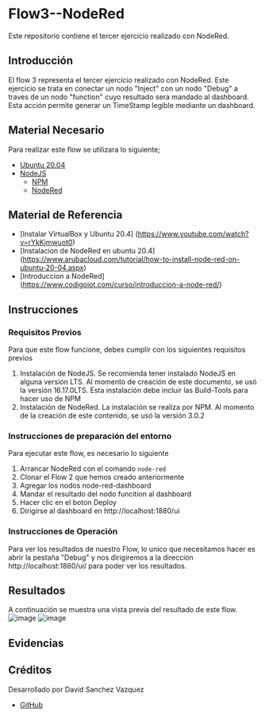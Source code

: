 # Flow3--NodeRed
Este repositorio contiene el tercer ejercicio realizado con NodeRed.

## Introducción
El flow 3 representa el tercer ejercicio realizado con NodeRed. Este ejercicio se trata en conectar un nodo "Inject" con un nodo "Debug" a traves de un nodo "function" cuyo resultado sera mandado al dashboard. Esta acción permite generar un TimeStamp legible mediante un dashboard.

## Material Necesario
Para realizar este flow se utilizara lo siguiente;

- [Ubuntu 20.04](https://releases.ubuntu.com/20.04/)
- [NodeJS](https://nodejs.org/es/)
    - [NPM](https://www.npmjs.com/)
    - [NodeRed](https://nodered.org/docs/getting-started/local)

## Material de Referencia

- [Instalar VirtualBox y Ubuntu 20.4] (https://www.youtube.com/watch?v=rYkKjmwuot0)
- [Instalacion de NodeRed en ubuntu 20.4] (https://www.arubacloud.com/tutorial/how-to-install-node-red-on-ubuntu-20-04.aspx)
- [Introduccion a NodeRed] (https://www.codigoiot.com/curso/introduccion-a-node-red/)

## Instrucciones

### Requisitos Previos

Para que este flow funcione, debes cumplir con los siguientes requisitos previos
1. Instalación de NodeJS. Se recomienda tener instalado NodeJS en alguna versión LTS. Al momento de creación de este documento, se usó la versión 16.17.0LTS. Esta instalación debe incluir las Build-Tools para hacer uso de NPM
2. Instalación de NodeRed. La instalación se realiza por NPM. Al momento de la creación de este contenido, se usó la versión 3.0.2

### Instrucciones de preparación del entorno

Para ejecutar este flow, es necesario lo siguiente
1. Arrancar NodeRed con el comando `node-red`
2. Clonar el Flow 2 que hemos creado anteriormente
3. Agregar los nodos node-red-dashboard
4. Mandar el resultado del nodo funcition al dashboard
5. Hacer clic en el boton Deploy
6. Dirigirse al dashboard en http://localhost:1880/ui

### Instrucciones de Operación

Para ver los resultados de nuestro Flow, lo unico que necesitamos hacer es abrir la pestaña "Debug" y nos dirigiremos a la dirección http://localhost:1880/ui/ para poder ver los resultados.

## Resultados
A continuación se muestra una vista previa del resultado de este flow.
![image](https://user-images.githubusercontent.com/111893490/189473878-191cf04b-929d-4888-9718-363449c80ee8.png)
![image](https://user-images.githubusercontent.com/111893490/189473900-0e58b364-509f-4558-ae65-365b1716c900.png)



## Evidencias


## Créditos

Desarrollado por David Sanchez Vazquez
- [GitHub](https://github.com/DavidSv00)
